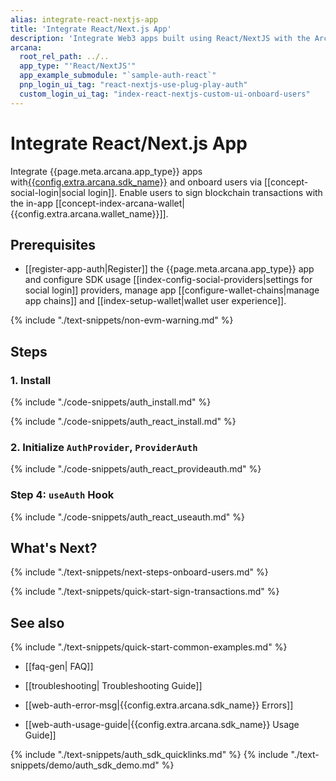 ```yaml
---
alias: integrate-react-nextjs-app
title: 'Integrate React/Next.js App'
description: 'Integrate Web3 apps built using React/NextJS with the Arcana Auth SDK using the instructions listed here.'
arcana:
  root_rel_path: ../..
  app_type: "'React/NextJS'"
  app_example_submodule: "`sample-auth-react`"
  pnp_login_ui_tag: "react-nextjs-use-plug-play-auth"
  custom_login_ui_tag: "index-react-nextjs-custom-ui-onboard-users"
---
```


# Integrate React/Next.js App

Integrate {{page.meta.arcana.app_type}} apps with[{{config.extra.arcana.sdk_name}}]({{page.meta.arcana.root_rel_path}}/concepts/authsdk.md) and onboard users via [[concept-social-login|social login]]. Enable users to sign blockchain transactions with the in-app [[concept-index-arcana-wallet|{{config.extra.arcana.wallet_name}}]].

## Prerequisites

* [[register-app-auth|Register]] the {{page.meta.arcana.app_type}} app and configure SDK usage [[index-config-social-providers|settings for social login]] providers, manage app [[configure-wallet-chains|manage app chains]] and [[index-setup-wallet|wallet user experience]].

{% include "./text-snippets/non-evm-warning.md" %}

## Steps

### 1. Install 

{% include "./code-snippets/auth_install.md" %}

{% include "./code-snippets/auth_react_install.md" %}

### 2. Initialize `AuthProvider`, `ProviderAuth`

{% include "./code-snippets/auth_react_provideauth.md" %}

### Step 4: `useAuth` Hook

{% include "./code-snippets/auth_react_useauth.md" %}

## What's Next?

{% include "./text-snippets/next-steps-onboard-users.md" %}

{% include "./text-snippets/quick-start-sign-transactions.md" %}

## See also

{% include "./text-snippets/quick-start-common-examples.md" %}

* [[faq-gen| FAQ]]

* [[troubleshooting| Troubleshooting Guide]]

* [[web-auth-error-msg|{{config.extra.arcana.sdk_name}} Errors]]

* [[web-auth-usage-guide|{{config.extra.arcana.sdk_name}} Usage Guide]]

{% include "./text-snippets/auth_sdk_quicklinks.md" %}
{% include "./text-snippets/demo/auth_sdk_demo.md" %}

